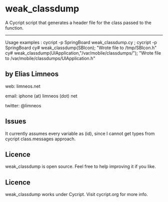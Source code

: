 weak_classdump
==============
A Cycript script that generates a header file for the class passed to the function.

-------------------------------
Usage examples : 
	cycript -p SpringBoard weak_classdump.cy ; cycript -p SpringBoard
	cy# weak_classdump(SBIcon);
	"Wrote file to /tmp/SBIcon.h"
	cy# weak_classdump(UIApplication,"/var/mobile/classdumps/");
	"Wrote file to /var/mobile/classdumps/UIApplication.h"
	
by Elias Limneos
----------------
web: limneos.net

email: iphone (at) limneos (dot) net

twitter: @limneos

Issues
-----------
It currently assumes every variable as (id), since I cannot get types from cycript class.messages approach.

Licence
-----------

weak_classdump is open source. Feel free to help improving it if you like.

Licence
-----------
weak_classdump works under Cycript. Visit cycript.org for more info.




